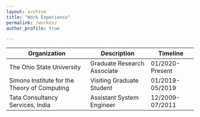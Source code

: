 ```yaml
---
layout: archive
title: "Work Experience"
permalink: /workex/
author_profile: true

---
```






Organization | Description | Timeline
-------|-------------|-----------
The Ohio State University | Graduate Research Associate  | 01/2020-Present
Simons Institute for the Theory of Computing | Visiting Graduate Student | 01/2019-05/2019
Tata Consultancy Services, India | Assistant System Engineer | 12/2009-07/2011
